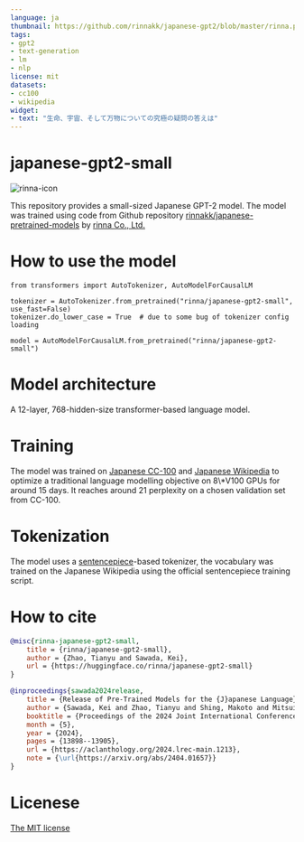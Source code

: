 ```yaml
---
language: ja
thumbnail: https://github.com/rinnakk/japanese-gpt2/blob/master/rinna.png
tags:
- gpt2
- text-generation
- lm
- nlp
license: mit
datasets:
- cc100
- wikipedia
widget:
- text: "生命、宇宙、そして万物についての究極の疑問の答えは"
---
```


# japanese-gpt2-small

![rinna-icon](./rinna.png)

This repository provides a small-sized Japanese GPT-2 model. The model was trained using code from Github repository [rinnakk/japanese-pretrained-models](https://github.com/rinnakk/japanese-pretrained-models) by [rinna Co., Ltd.](https://corp.rinna.co.jp/)

# How to use the model

~~~~
from transformers import AutoTokenizer, AutoModelForCausalLM

tokenizer = AutoTokenizer.from_pretrained("rinna/japanese-gpt2-small", use_fast=False)
tokenizer.do_lower_case = True  # due to some bug of tokenizer config loading

model = AutoModelForCausalLM.from_pretrained("rinna/japanese-gpt2-small")
~~~~

# Model architecture
A 12-layer, 768-hidden-size transformer-based language model.

# Training
The model was trained on [Japanese CC-100](http://data.statmt.org/cc-100/ja.txt.xz) and [Japanese Wikipedia](https://dumps.wikimedia.org/other/cirrussearch) to optimize a traditional language modelling objective on 8\\*V100 GPUs for around 15 days. It reaches around 21 perplexity on a chosen validation set from CC-100.

# Tokenization
The model uses a [sentencepiece](https://github.com/google/sentencepiece)-based tokenizer, the vocabulary was trained on the Japanese Wikipedia using the official sentencepiece training script.

# How to cite
```bibtex
@misc{rinna-japanese-gpt2-small,
    title = {rinna/japanese-gpt2-small},
    author = {Zhao, Tianyu and Sawada, Kei},
    url = {https://huggingface.co/rinna/japanese-gpt2-small}
}

@inproceedings{sawada2024release,
    title = {Release of Pre-Trained Models for the {J}apanese Language},
    author = {Sawada, Kei and Zhao, Tianyu and Shing, Makoto and Mitsui, Kentaro and Kaga, Akio and Hono, Yukiya and Wakatsuki, Toshiaki and Mitsuda, Koh},
    booktitle = {Proceedings of the 2024 Joint International Conference on Computational Linguistics, Language Resources and Evaluation (LREC-COLING 2024)},
    month = {5},
    year = {2024},
    pages = {13898--13905},
    url = {https://aclanthology.org/2024.lrec-main.1213},
    note = {\url{https://arxiv.org/abs/2404.01657}}
}
```

# Licenese
[The MIT license](https://opensource.org/licenses/MIT)
